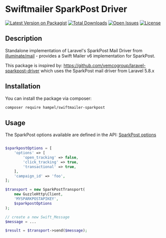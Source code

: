 # Swiftmailer SparkPost Driver

[![Latest Version on Packagist](https://img.shields.io/packagist/v/hampel/swiftmailer-sparkpost.svg?style=flat-square)](https://packagist.org/packages/hampel/swiftmailer-sparkpost)
[![Total Downloads](https://img.shields.io/packagist/dt/hampel/swiftmailer-sparkpost.svg?style=flat-square)](https://packagist.org/packages/hampel/swiftmailer-sparkpost)
[![Open Issues](https://img.shields.io/bitbucket/issues/hampel/swiftmailer-sparkpost.svg?style=flat-square)](https://bitbucket.org/hampel/swiftmailer-sparkpost/issues)
[![License](https://img.shields.io/packagist/l/hampel/swiftmailer-sparkpost.svg?style=flat-square)](https://packagist.org/packages/hampel/swiftmailer-sparkpost)

## Description

Standalone implementation of Laravel's SparkPost Mail Driver from 
[illuminate/mail](https://github.com/illuminate/mail) - provides a Swift Mailer v6 implementation for SparkPost.

This package is inspired by: https://github.com/vemcogroup/laravel-sparkpost-driver which uses the SparkPost mail
driver from Laravel 5.8.x

## Installation

You can install the package via composer:

```bash
composer require hampel/swiftmailer-sparkpost
```

## Usage

The SparkPost options available are defined in the API: 
[SparkPost options](https://developers.sparkpost.com/api/transmissions/#header-request-body)

```php

$sparkpostOptions = [
	'options' => [
		'open_tracking' => false,
		'click_tracking' => true,
		'transactional' => true,
	],
	'campaign_id' => 'foo',
];

$transport = new SparkPostTransport(
	new GuzzleHttp\Client, 
	'MYSPARKPOSTAPIKEY', 
	$sparkpostOptions
);

// create a new Swift_Message
$message = ...

$result = $transport->send($message);

```

